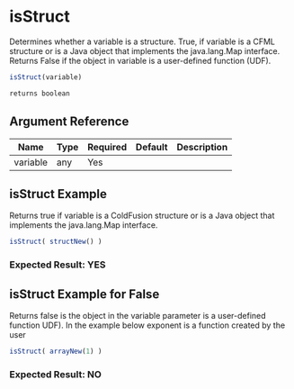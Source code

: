 # isStruct

 Determines whether a variable is a structure.
 True, if variable is a CFML structure or is a Java object
 that implements the java.lang.Map interface. Returns False if the
 object in variable is a user-defined function (UDF).

```javascript
isStruct(variable)
```

```javascript
returns boolean
```

## Argument Reference

| Name | Type | Required | Default | Description |
| --- | --- | --- | --- | --- |
| variable | any | Yes |  |  |

## isStruct Example

Returns true if variable is a ColdFusion structure or is a Java object that implements the java.lang.Map interface.

```javascript
isStruct( structNew() )
```

### Expected Result: YES

## isStruct Example for False

Returns false is the object in the variable parameter is a user-defined function UDF).  In the example below exponent is a function created by the user

```javascript
isStruct( arrayNew(1) )
```

### Expected Result: NO
